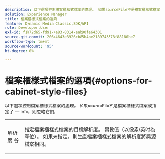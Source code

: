 ```yaml
---
description: 以下選項控制檔案櫃樣式檔案的處理。 如果sourceFile不是檔案櫃樣式檔案或指定了 — info，則忽略它們。
solution: Experience Manager
title: 檔案櫃樣式檔案的選項
feature: Dynamic Media Classic,SDK/API
role: Developer,User
exl-id: f1b72d65-fd91-4a83-8314-eab90fe64301
source-git-commit: 206e4643e3926cb85b4be2189743578f88180be7
workflow-type: tm+mt
source-wordcount: '95'
ht-degree: 0%

---
```


# 檔案櫃樣式檔案的選項{#options-for-cabinet-style-files}

以下選項控制檔案櫃樣式檔案的處理。 如果sourceFile不是檔案櫃樣式檔案或指定了 — info，則忽略它們。

<table id="simpletable_332B78DDEB6540708844AB54AE321F9B"> 
 <tr class="strow"> 
  <td class="stentry"> <p><span class="codeph">解析度 <span class="varname"> 谷</span></span> </p> </td> 
  <td class="stentry"> <p>指定檔案櫃樣式檔案的目標解析度。 實數值（以像素/英吋為單位）。 如果未指定，則生產檔案櫃樣式檔案的解析度將與源檔案相同。 </p></td> 
 </tr> 
</table>
